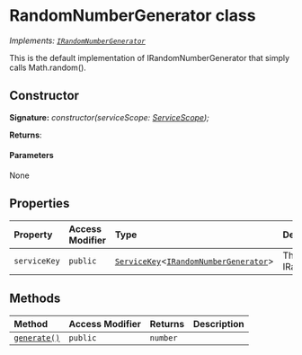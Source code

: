 # RandomNumberGenerator class

_Implements: [`IRandomNumberGenerator`](../../sp-core-library.api/interface/irandomnumbergenerator.md)_





This is the default implementation of IRandomNumberGenerator that simply calls Math.random().


## Constructor


**Signature:** _constructor(serviceScope: [ServiceScope](../../sp-core-library.api/class/servicescope.md));_

**Returns**: 



#### Parameters
None


## Properties

| Property	   | Access Modifier | Type	| Description|
|:-------------|:----|:-------|:-----------|
|`serviceKey`     | `public` | [`ServiceKey`](../../sp-core-library.api/class/servicekey.md)<[`IRandomNumberGenerator`](../../sp-core-library.api/interface/irandomnumbergenerator.md)> | The service key for IRandomNumberGenerator. |




## Methods

| Method	   | Access Modifier | Returns	| Description|
|:-------------|:----|:-------|:-----------|
|[`generate()`](generate-randomnumbergenerator.md)     | `public` | `number` |  |





